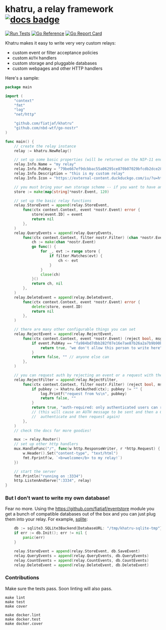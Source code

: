 # khatru, a relay framework [![docs badge](https://img.shields.io/badge/docs-reference-blue)](https://pkg.go.dev/github.com/fiatjaf/khatru#Relay)

[![Run Tests](https://github.com/fiatjaf/khatru/actions/workflows/test.yml/badge.svg)](https://github.com/fiatjaf/khatru/actions/workflows/test.yml)
[![Go Reference](https://pkg.go.dev/badge/github.com/fiatjaf/khatru.svg)](https://pkg.go.dev/github.com/fiatjaf/khatru)
[![Go Report Card](https://goreportcard.com/badge/github.com/fiatjaf/khatru)](https://goreportcard.com/report/github.com/fiatjaf/khatru)

Khatru makes it easy to write very very custom relays:

  - custom event or filter acceptance policies
  - custom `AUTH` handlers
  - custom storage and pluggable databases
  - custom webpages and other HTTP handlers

Here's a sample:

```go
package main

import (
	"context"
	"fmt"
	"log"
	"net/http"

	"github.com/fiatjaf/khatru"
	"github.com/nbd-wtf/go-nostr"
)

func main() {
	// create the relay instance
	relay := khatru.NewRelay()

	// set up some basic properties (will be returned on the NIP-11 endpoint)
	relay.Info.Name = "my relay"
	relay.Info.PubKey = "79be667ef9dcbbac55a06295ce870b07029bfcdb2dce28d959f2815b16f81798"
	relay.Info.Description = "this is my custom relay"
	relay.Info.Icon = "https://external-content.duckduckgo.com/iu/?u=https%3A%2F%2Fliquipedia.net%2Fcommons%2Fimages%2F3%2F35%2FSCProbe.jpg&f=1&nofb=1&ipt=0cbbfef25bce41da63d910e86c3c343e6c3b9d63194ca9755351bb7c2efa3359&ipo=images"

	// you must bring your own storage scheme -- if you want to have any
	store := make(map[string]*nostr.Event, 120)

	// set up the basic relay functions
	relay.StoreEvent = append(relay.StoreEvent,
		func(ctx context.Context, event *nostr.Event) error {
			store[event.ID] = event
			return nil
		},
	)
	relay.QueryEvents = append(relay.QueryEvents,
		func(ctx context.Context, filter nostr.Filter) (chan *nostr.Event, error) {
			ch := make(chan *nostr.Event)
			go func() {
				for _, evt := range store {
					if filter.Matches(evt) {
						ch <- evt
					}
				}
				close(ch)
			}()
			return ch, nil
		},
	)
	relay.DeleteEvent = append(relay.DeleteEvent,
		func(ctx context.Context, event *nostr.Event) error {
			delete(store, event.ID)
			return nil
		},
	)

	// there are many other configurable things you can set
	relay.RejectEvent = append(relay.RejectEvent,
		func(ctx context.Context, event *nostr.Event) (reject bool, msg string) {
			if event.PubKey == "fa984bd7dbb282f07e16e7ae87b26a2a7b9b90b7246a44771f0cf5ae58018f52" {
				return true, "we don't allow this person to write here"
			}
			return false, "" // anyone else can
		},
	)

	// you can request auth by rejecting an event or a request with the prefix "auth-required: "
	relay.RejectFilter = append(relay.RejectFilter,
		func(ctx context.Context, filter nostr.Filter) (reject bool, msg string) {
			if pubkey := khatru.GetAuthed(ctx); pubkey != "" {
				log.Printf("request from %s\n", pubkey)
				return false, ""
			}
			return true, "auth-required: only authenticated users can read from this relay"
			// (this will cause an AUTH message to be sent and then a CLOSED message such that clients can
			//  authenticate and then request again)
		},
	)
	// check the docs for more goodies!

	mux := relay.Router()
	// set up other http handlers
	mux.HandleFunc("/", func(w http.ResponseWriter, r *http.Request) {
		w.Header().Set("content-type", "text/html")
		fmt.Fprintf(w, `<b>welcome</b> to my relay!`)
	})

	// start the server
	fmt.Println("running on :3334")
	http.ListenAndServe(":3334", relay)
}
```

### But I don't want to write my own database!

Fear no more. Using the https://github.com/fiatjaf/eventstore module you get a bunch of compatible databases out of the box and you can just plug them into your relay. For example, [sqlite](https://pkg.go.dev/github.com/fiatjaf/eventstore/sqlite3):

```go
	db := sqlite3.SQLite3Backend{DatabaseURL: "/tmp/khatru-sqlite-tmp"}
	if err := db.Init(); err != nil {
		panic(err)
	}

	relay.StoreEvent = append(relay.StoreEvent, db.SaveEvent)
	relay.QueryEvents = append(relay.QueryEvents, db.QueryEvents)
	relay.CountEvents = append(relay.CountEvents, db.CountEvents)
	relay.DeleteEvent = append(relay.DeleteEvent, db.DeleteEvent)
```

### Contributions

Make sure the tests pass. Soon linting will also pass.

```shell
make lint
make test
make cover

make docker.lint
make docker.test
make docker.cover
```
